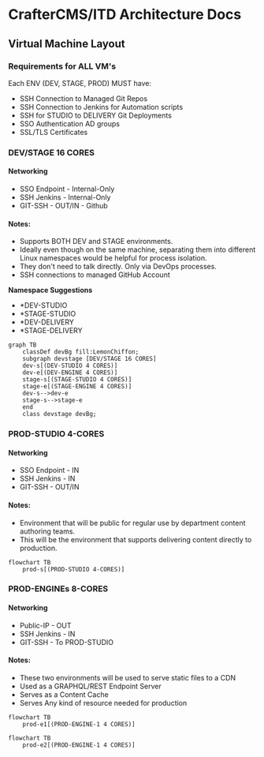 # CrafterCMS/ITD Architecture Docs
## Virtual Machine Layout

### Requirements for ALL VM's
Each ENV (DEV, STAGE, PROD) MUST have:

- SSH Connection to Managed Git Repos
- SSH Connection to Jenkins for Automation scripts
- SSH for STUDIO to DELIVERY Git Deployments
- SSO Authentication AD groups
- SSL/TLS Certificates

### DEV/STAGE 16 CORES
#### Networking
- SSO Endpoint - Internal-Only
- SSH Jenkins - Internal-Only
- GIT-SSH - OUT/IN - Github
#### Notes: 
- Supports BOTH DEV and STAGE environments.
- Ideally even though on the same machine, separating them into different Linux namespaces would be helpful for process isolation.
- They don't need to talk directly. Only via DevOps processes.
- SSH connections to managed GitHub Account

**Namespace Suggestions**
- *DEV-STUDIO
- *STAGE-STUDIO
- *DEV-DELIVERY
- *STAGE-DELIVERY

```mermaid
graph TB
    classDef devBg fill:LemonChiffon;
    subgraph devstage [DEV/STAGE 16 CORES]
    dev-s[(DEV-STUDIO 4 CORES)]
    dev-e[(DEV-ENGINE 4 CORES)]
    stage-s[(STAGE-STUDIO 4 CORES)]
    stage-e[(STAGE-ENGINE 4 CORES)]
    dev-s-->dev-e
    stage-s-->stage-e
    end
    class devstage devBg;
```

### PROD-STUDIO 4-CORES
#### Networking
- SSO Endpoint - IN
- SSH Jenkins - IN
- GIT-SSH - OUT/IN
#### Notes:
- Environment that will be public for regular use by department content authoring teams.
- This will be the environment that supports delivering content directly to production.

```mermaid
flowchart TB
    prod-s[(PROD-STUDIO 4-CORES)]
```
### PROD-ENGINEs 8-CORES
#### Networking
- Public-IP - OUT
- SSH Jenkins - IN
- GIT-SSH - To PROD-STUDIO
#### Notes:
- These two environments will be used to serve static files to a CDN
- Used as a GRAPHQL/REST Endpoint Server
- Serves as a Content Cache
- Serves Any kind of resource needed for production
 
```mermaid
flowchart TB
    prod-e1[(PROD-ENGINE-1 4 CORES)]
```
```mermaid
flowchart TB
    prod-e2[(PROD-ENGINE-1 4 CORES)]
    
```
